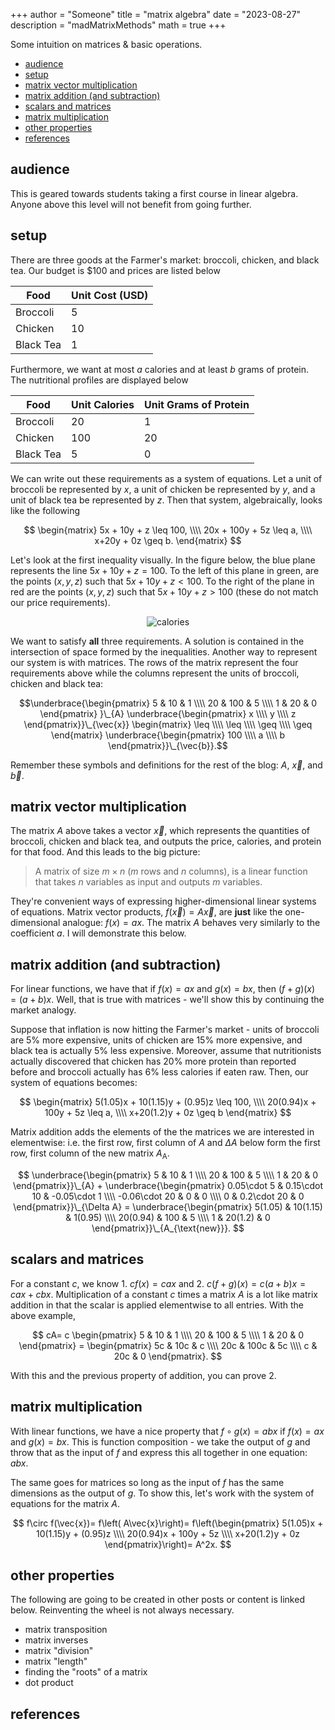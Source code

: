 +++
author = "Someone"
title = "matrix algebra"
date = "2023-08-27"
description = "madMatrixMethods"
math = true
+++

Some intuition on matrices & basic operations.
<!--more-->

- [audience](#audience)
- [setup](#setup)
- [matrix vector multiplication](#matrix-vector-multiplication)
- [matrix addition (and subtraction)](#matrix-addition-and-subtraction)
- [scalars and matrices](#scalars-and-matrices)
- [matrix multiplication](#matrix-multiplication)
- [other properties](#other-properties)
- [references](#references)


## audience
This is geared towards students taking a first course in linear algebra. Anyone above this level will not benefit from going further.

## setup

There are three goods at the Farmer's market: broccoli, chicken, and black tea. Our budget is \$100 and prices are listed below

| Food | Unit Cost (USD) |
| ----- | ----- |
| Broccoli | 5 |
| Chicken | 10 |
| Black Tea | 1 |

Furthermore, we want at most $a$ calories and at least $b$ grams of protein. The nutritional profiles are displayed below

| Food | Unit Calories | Unit Grams of Protein | 
| ----- | ----- | ----- |
| Broccoli | 20 | 1 | 
| Chicken | 100 | 20 | 
| Black Tea | 5 | 0 | 

We can write out these requirements as a system of equations. Let a unit of broccoli be represented by $x$, a unit of chicken be represented by $y$, and a unit of black tea be represented by $z$. Then that system, algebraically, looks like the following

$$
\begin{matrix}
5x + 10y + z \leq 100, \\\\
20x + 100y + 5z \leq a, \\\\
x+20y + 0z \geq b.
\end{matrix}
$$

Let's look at the first inequality visually. In the figure below, the blue plane represents the line $5x+10y+z=100$. To the left of this plane in green, are the points $(x,y,z)$ such that $5x+10y+z<100$. To the right of the plane in red are the points $(x,y,z)$ such that $5x+10y+z>100$ (these do not match our price requirements). 
<center>

![calories](/post/constraint.png)
</center>

We want to satisfy **all** three requirements. A solution is contained in the intersection of space formed by the inequalities. Another way to represent our system is with matrices. The rows of the matrix represent the four requirements above while the columns represent the units of broccoli, chicken and black tea:

$$\underbrace{\begin{pmatrix} 5 & 10 & 1 \\\\ 20 & 100 & 5 \\\\ 1 & 20 & 0 \end{pmatrix} }\_{A}  \underbrace{\begin{pmatrix} x \\\\ y \\\\ z \end{pmatrix}}\_{\vec{x}} \begin{matrix} \leq \\\\ \leq \\\\ \geq \\\\ \geq \end{matrix} \underbrace{\begin{pmatrix} 100 \\\\ a \\\\ b \end{pmatrix}}\_{\vec{b}}.$$

Remember these symbols and definitions for the rest of the blog: $A$, $\vec{x}$, and $\vec{b}$. 

## matrix vector multiplication

The matrix $A$ above takes a vector $\vec{x}$, which represents the quantities of broccoli, chicken and black tea, and outputs the price, calories, and protein for that food. And this leads to the big picture:

> A matrix of size $m\times n$ ($m$ rows and $n$ columns), is a linear function that takes $n$ variables as input and outputs $m$ variables.

They're convenient ways of expressing higher-dimensional linear systems of equations. Matrix vector products, $f(\vec{x})=A\vec{x}$, are **just** like the one-dimensional analogue: $f(x)=ax$. The matrix $A$ behaves very similarly to the coefficient $a$. I will demonstrate this below.


## matrix addition (and subtraction)

For linear functions, we have that if $f(x)=ax$ and $g(x)=bx$, then $(f+g)(x)=(a+b)x$. Well, that is true with matrices - we'll show this by continuing the market analogy.

Suppose that inflation is now hitting the Farmer's market - units of broccoli are 5\% more expensive, units of chicken are 15\% more expensive, and black tea is actually 5\% less expensive. Moreover, assume that nutritionists actually discovered that chicken has 20\% more protein than reported before and broccoli actually has 6\% less calories if eaten raw. Then, our system of equations becomes:

$$ 
\begin{matrix}
5(1.05)x + 10(1.15)y + (0.95)z \leq 100, \\\\
20(0.94)x + 100y + 5z \leq a, \\\\
x+20(1.2)y + 0z \geq b
\end{matrix}
$$

Matrix addition adds the elements of the the matrices we are interested in elementwise: i.e. the first row, first column of $A$ and $\Delta A$ below form the first row, first column of the new matrix $A_{\text{A}}$.

$$ 
\underbrace{\begin{pmatrix} 5 & 10 & 1 \\\\ 20 & 100 & 5 \\\\ 1 & 20 & 0 \end{pmatrix}}\_{A} + 
\underbrace{\begin{pmatrix} 0.05\cdot 5 & 0.15\cdot 10 & -0.05\cdot 1 \\\\ -0.06\cdot 20 & 0 & 0 \\\\ 0 & 0.2\cdot 20 & 0 \end{pmatrix}}\_{\Delta A} = 
\underbrace{\begin{pmatrix} 5(1.05) & 10(1.15) & 1(0.95) \\\\ 20(0.94) & 100 & 5 \\\\ 1 & 20(1.2) & 0 \end{pmatrix}}\_{A_{\text{new}}}.
$$ 

## scalars and matrices

For a constant $c$, we know 1. $cf(x)=cax$ and 2. $c(f+g)(x)=c(a+b)x=cax+cbx$. Multiplication of a constant $c$ times a matrix $A$ is a lot like matrix addition in that the scalar is applied elementwise to all entries. With the above example,

$$
cA=
c \begin{pmatrix} 5 & 10 & 1 \\\\ 20 & 100 & 5 \\\\ 1 & 20 & 0 \end{pmatrix} = \begin{pmatrix} 5c & 10c & c \\\\ 20c & 100c & 5c \\\\ c & 20c & 0 \end{pmatrix}.
$$

With this and the previous property of addition, you can prove 2.

## matrix multiplication

With linear functions, we have a nice property that $f\circ g(x)=abx$ if $f(x)=ax$ and $g(x)=bx$. This is function composition - we take the output of $g$ and throw that as the input of $f$ and express this all together in one equation: $abx$. 

The same goes for matrices so long as the input of $f$ has the same dimensions as the output of $g$. To show this, let's work with the system of equations for the matrix $A$.

$$
f\circ f(\vec{x})=
f\left( A\vec{x}\right)=
f\left(\begin{pmatrix}
5(1.05)x + 10(1.15)y + (0.95)z \\\\
20(0.94)x + 100y + 5z \\\\
x+20(1.2)y + 0z
\end{pmatrix}\right)=
A^2x.
$$

## other properties

The following are going to be created in other posts or content is linked below. Reinventing the wheel is not always necessary.
- matrix transposition
- matrix inverses
- matrix "division"
- matrix "length"
- finding the "roots" of a matrix
- dot product

## references


 